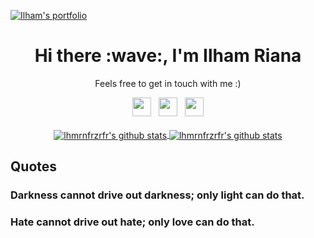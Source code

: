 [![Ilham's portfolio](https://github.com/lhmrnfrzrfr/lhmrnfrzrfr/blob/main/assets/workdesk.jpg)](https://www.ilhamriana.com/)
<h1 align='center'> Hi there :wave:, I'm Ilham Riana</h1>
<p align='center'> Feels free to get in touch with me :) </p>
<p align='center'>
   <a href="https://twitter.com/xenophobict"><img height="30" src="https://github.com/lhmrnfrzrfr/lhmrnfrzrfr/blob/main/assets/twitter.svg?raw=true"></a>&nbsp;&nbsp;
   <a href="https://instagram.com/lhmrnfrzrfr"><img height="30" src="https://github.com/lhmrnfrzrfr/lhmrnfrzrfr/blob/main/assets/instagram.svg?raw=true"></a>&nbsp;&nbsp;
   <a href="https://www.facebook.com/404system"><img height="30" src="https://github.com/lhmrnfrzrfr/lhmrnfrzrfr/blob/main/assets/facebook.svg?raw=true"></a>
   <br/><br/>
   <a href="https://github.com/lhmrnfrzrfr/">
   <img align="center" src="https://github-readme-stats.vercel.app/api/top-langs/?username=lhmrnfrzrfr&layout=compact" alt="lhmrnfrzrfr's github stats"/>
   </a>
   <a href="https://github.com/lhmrnfrzrfr/">
   <img align="center" src="https://github-readme-stats.vercel.app/api?username=lhmrnfrzrfr&hide=issues&count_private=true&show_icons=true" alt="lhmrnfrzrfr's github stats" />
   </a>
</p>

## Quotes

### Darkness cannot drive out darkness; only light can do that.
### Hate cannot drive out hate; only love can do that.